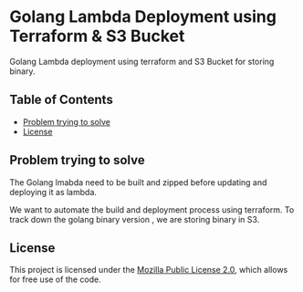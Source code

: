 # Golang Lambda Deployment using Terraform & S3 Bucket

Golang Lambda deployment using terraform and S3 Bucket for storing binary.

## Table of Contents

- [Problem trying to solve](#problem)
- [License](#license)


## Problem trying to solve

The Golang lmabda need to be built and zipped before updating and deploying it as lambda. 

We want to automate the build and deployment process using terraform. To track down the golang binary version , we are storing binary in S3.

## License

This project is licensed under the [Mozilla Public License 2.0](https://www.mozilla.org/en-US/MPL/2.0/), which allows for free use of the code.
